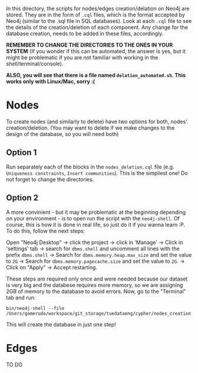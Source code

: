 In this directory, the scripts for nodes/edges creation/delation on Neo4j are stored. They are in the form of `.cql` files, which is the format accepted by Neo4j (similar to the .sql file in SQL databases). Look at each `.cql` file to see the details of the creation/deletion of each component. Any change for the database creation, needs to be added in these files, accordingly.

**REMEMBER TO CHANGE THE DIRECTORIES TO THE ONES IN YOUR SYSTEM** (If you wonder if this can be automated, the answer is yes, but it might be problematic if you are not familiar with working in the shell/terminal/console).

**ALSO, you will see that there is a file named `delation_automated.sh`. This works only with Linux/Mac, sorry :(**
# Nodes

To create nodes (and similarly to delete) have two options for both, nodes' creation/deletion. (You may want to delete if we make changes to the design of the database, so you will need both)

## Option 1

Run separately each of the blocks in the `nodes_deletion.cql` file (e.g. `Uniqueness constraints`, `Insert communities`). This is the simpliest one! Do not forget to change the directories.

## Option 2
A more convinient - but it may be problematic at the beginning depending on your environment - is to open run the script with the `neo4j-shell`. Of course, this is how it is done in real life, so just do it if you wanna learn :P. To do this, follow the next steps:

Open "Neo4j Desktop" -> click the project -> click in 'Manage' -> Click in 'settings' tab -> search for `dbms.shell` and uncomment all lines with the prefix `dbms.shell` -> Search for `dbms.memory.heap.max_size` and set the value to `2G` -> Search for `dbms.memory.pagecache.size` and set the value to `2G`. -> Click on "Apply" -> Accept restarting.

These steps are required only once and were needed because our dataset is very big and the databese requires more memory, so we are assigning 2GB of memory to the database to avoid errors. Now, go to the "Terminal" tab and run:

```
bin/neo4j-shell --file /Users/gomerudo/workspace/git_storage/tuedataeng/cypher/nodes_creation.cql
```

This will create the database in just one step!

# Edges

TO DO